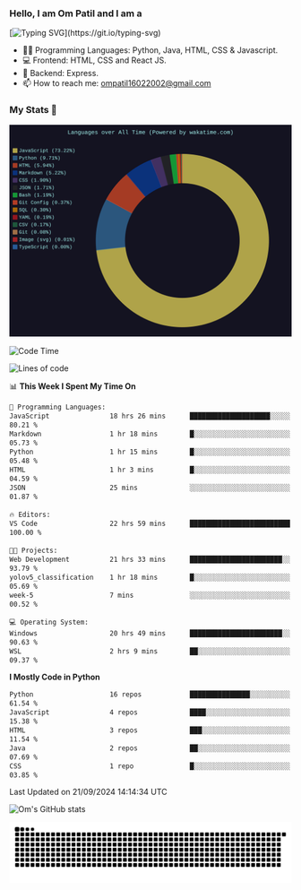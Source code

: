<h3> Hello, I am Om Patil and I am a</h3>

[![Typing SVG](https://readme-typing-svg.demolab.com?font=Fira+Code&pause=1000&color=00F7F6&random=false&width=435&lines=Python+Developer;Full+Stack+Developer;Java+Developmer;Data+Scientist;Machine+Learning+Engineer;Deep+Learning+Engineer;Artificial+Intelligence+Engineer;Data+Analyst;Python+Developer;Computer+Vision+Specialist;)](https://git.io/typing-svg)


- 👨‍💻 Programming Languages: Python, Java, HTML, CSS & Javascript. 
- 💻 Frontend: HTML, CSS and React JS.
- 🦄 Backend: Express.
- 📫 How to reach me: ompatil16022002@gmail.com

<h3>My Stats 💯</h3>

<img src="wakatime-stats.svg" alt="Wakatime Stats" width="600"/>

<!--  [![Top Langs](https://github-readme-stats.vercel.app/api/top-langs/?username=9OmP&layout=compact&theme=radical)](https://github.com/anuraghazra/github-readme-stats) -->

<!--START_SECTION:waka-->
![Code Time](http://img.shields.io/badge/Code%20Time-27%20hrs%206%20mins-blue)

![Lines of code](https://img.shields.io/badge/From%20Hello%20World%20I%27ve%20Written-1.5%20million%20lines%20of%20code-blue)

📊 **This Week I Spent My Time On** 

```text
💬 Programming Languages: 
JavaScript               18 hrs 26 mins      ████████████████████░░░░░   80.21 % 
Markdown                 1 hr 18 mins        █░░░░░░░░░░░░░░░░░░░░░░░░   05.73 % 
Python                   1 hr 15 mins        █░░░░░░░░░░░░░░░░░░░░░░░░   05.48 % 
HTML                     1 hr 3 mins         █░░░░░░░░░░░░░░░░░░░░░░░░   04.59 % 
JSON                     25 mins             ░░░░░░░░░░░░░░░░░░░░░░░░░   01.87 % 

🔥 Editors: 
VS Code                  22 hrs 59 mins      █████████████████████████   100.00 % 

🐱‍💻 Projects: 
Web Development          21 hrs 33 mins      ███████████████████████░░   93.79 % 
yolov5_classification    1 hr 18 mins        █░░░░░░░░░░░░░░░░░░░░░░░░   05.69 % 
week-5                   7 mins              ░░░░░░░░░░░░░░░░░░░░░░░░░   00.52 % 

💻 Operating System: 
Windows                  20 hrs 49 mins      ███████████████████████░░   90.63 % 
WSL                      2 hrs 9 mins        ██░░░░░░░░░░░░░░░░░░░░░░░   09.37 % 
```

**I Mostly Code in Python** 

```text
Python                   16 repos            ███████████████░░░░░░░░░░   61.54 % 
JavaScript               4 repos             ████░░░░░░░░░░░░░░░░░░░░░   15.38 % 
HTML                     3 repos             ███░░░░░░░░░░░░░░░░░░░░░░   11.54 % 
Java                     2 repos             ██░░░░░░░░░░░░░░░░░░░░░░░   07.69 % 
CSS                      1 repo              █░░░░░░░░░░░░░░░░░░░░░░░░   03.85 % 
```




 Last Updated on 21/09/2024 14:14:34 UTC
<!--END_SECTION:waka-->

![Om's GitHub stats](https://github-readme-stats.vercel.app/api?username=9OmP&show_icons=true&theme=radical)

![snake gif](https://github.com/9OmP/9OmP/blob/output/github-contribution-grid-snake-dark.svg)


